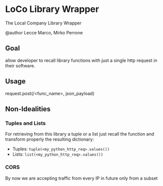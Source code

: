 # LoCo Library Wrapper
The Local Company Library Wrapper

@author Lecce Marco, Mirko Perrone

## Goal 
allow developer to recall library functions 
with just a single http request in their software.

## Usage

request.post(<ip>/<func_name>, json_payload)

## Non-Idealities
### Tuples and Lists
For retrieving from this library a tuple or a list just recall the function 
and transform properly the resulting dictionary:

- Tuples: `tuple(<my_python_http_req>.values())`
- Lists: `list(<my_python_http_req>.values())`

### CORS
By now we are accepting traffic from every IP
in future only from a subset